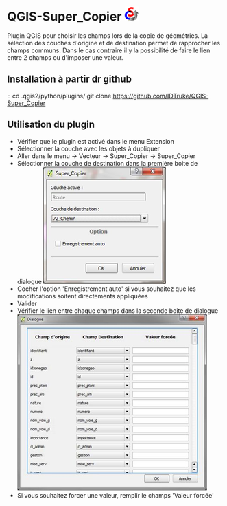QGIS-Super\_Copier ![icone](icon.png "Super\_Copier")
=================
Plugin QGIS pour choisir les champs lors de la copie de géométries.
La sélection des couches d'origine et de destination permet de rapprocher les champs communs.
Dans le cas contraire il y la possibilité de faire le lien entre 2 champs ou d'imposer une valeur.

Installation à partir dr github
-------------------------------

::
    cd .qgis2/python/plugins/
    git clone https://github.com/IDTruke/QGIS-Super_Copier

Utilisation du plugin
---------------------

* Vérifier que le plugin est activé dans le menu Extension
* Sélectionner la couche avec les objets à dupliquer
* Aller dans le menu -> Vecteur -> Super\_Copier -> Super\_Copier
* Sélectionner la couche de destination dans la première boite de dialogue
![Dialog1](img/dialog1.jpg)
* Cocher l'option 'Enregistrement auto' si vous souhaitez que les modifications soitent directements appliquées
* Valider
* Vérifier le lien entre chaque champs dans la seconde boite de dialogue
![Dialog2](img/dialog2.jpg)
* Si vous souhaitez forcer une valeur, remplir le champs 'Valeur forcée'
